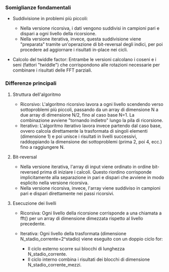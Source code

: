 ### Somiglianze fondamentali

- Suddivisione in problemi più piccoli:
    - Nella versione ricorsiva, i dati vengono suddivisi in campioni pari e dispari a ogni livello della ricorsione.
    - Nella versione iterativa, invece, questa suddivisione viene "preparata" tramite un'operazione di bit-reversal degli indici, per poi procedere ad aggiornare i risultati in-place nei cicli.

- Calcolo del twiddle factor: Entrambe le versioni calcolano i coseni e i seni (fattori "twiddle") che corrispondono alle rotazioni necessarie per combinare i risultati delle FFT parziali.

### Differenze principali
1. Struttura dell'algoritmo
    - Ricorsivo: L'algoritmo ricorsivo lavora a ogni livello scendendo verso sottoproblemi più piccoli, passando da un array di dimensione N a due array di dimensione N/2, fino al caso base N=1. La combinazione avviene "tornando indietro" lungo la pila di ricorsione.
    - Iterativo: L'algoritmo iterativo lavora invece partendo dal caso base, ovvero calcola direttamente la trasformata di singoli elementi (dimensione 1) e poi unisce i risultati in livelli successivi, raddoppiando la dimensione dei sottoproblemi (prima 2, poi 4, ecc.) fino a raggiungere N.

2.  Bit-reversal 
    - Nella versione iterativa, l'array di input viene ordinato in ordine bit-reversed prima di iniziare i calcoli. Questo riordino corrisponde implicitamente alla separazione in pari e dispari che avviene in modo esplicito nella versione ricorsiva.
    - Nella versione ricorsiva, invece, l'array viene suddiviso in campioni pari e dispari direttamente nei passi ricorsivi.

3. Esecuzione dei livelli
    - Ricorsiva: Ogni livello della ricorsione corrisponde a una chiamata a fft() per un array di dimensione dimezzata rispetto al livello precedente.

    - Iterativa: Ogni livello della trasformata (dimensione N_stadio_corrente=2^stadio) viene eseguito con un doppio ciclo for:
        - Il ciclo esterno scorre sui blocchi di lunghezza N_stadio_corrente.
        - Il ciclo interno combina i risultati dei blocchi di dimensione N_stadio_corrente_mezzi.